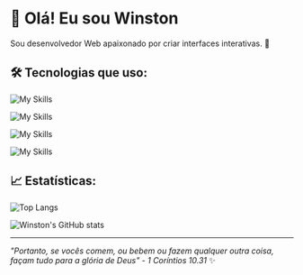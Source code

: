 # 👋 Olá! Eu sou Winston

Sou desenvolvedor Web apaixonado por criar interfaces interativas. 🚀

## 🛠️ Tecnologias que uso:

![My Skills](https://skillicons.dev/icons?i=html,css,js,react,bootstrap,sass&theme=light)

![My Skills](https://skillicons.dev/icons?i=py,ts,nodejs,express,webpack&theme=light)

![My Skills](https://skillicons.dev/icons?i=mongodb,mysql,postgres&theme=light)

![My Skills](https://skillicons.dev/icons?i=vscode,pycharm,figma,git,github&theme=light)


## 📈 Estatísticas:

![Top Langs](https://github-readme-stats.vercel.app/api/top-langs/?username=winstonajr&layout=compact&theme=dracula)

![Winston's GitHub stats](https://github-readme-stats.vercel.app/api?username=winstonajr&show_icons=true&count_private=true&theme=dracula)



---
_"Portanto, se vocês comem, ou bebem ou fazem qualquer outra coisa, façam tudo para a glória de Deus" - 1 Coríntios 10.31_ ✨
